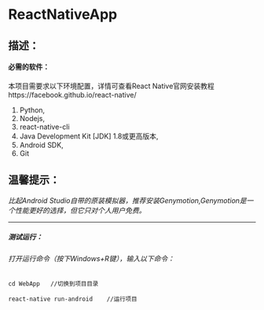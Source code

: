 # ReactNativeApp
## 描述：
#### 必需的软件：
本项目需要求以下环境配置，详情可查看React Native官网安装教程https://facebook.github.io/react-native/
1. Python,
1. Nodejs,
1. react-native-cli
1. Java Development Kit [JDK] 1.8或更高版本,
1. Android SDK,
1. Git

## 温馨提示：
*比起Android Studio自带的原装模拟器，推荐安装Genymotion,Genymotion是一个性能更好的选择，但它只对个人用户免费。*
* * *
##### 测试运行：
###### 打开运行命令（按下Windows+R键），输入以下命令：
```
cd WebApp	//切换到项目目录
```
```
react-native run-android	//运行项目
```

